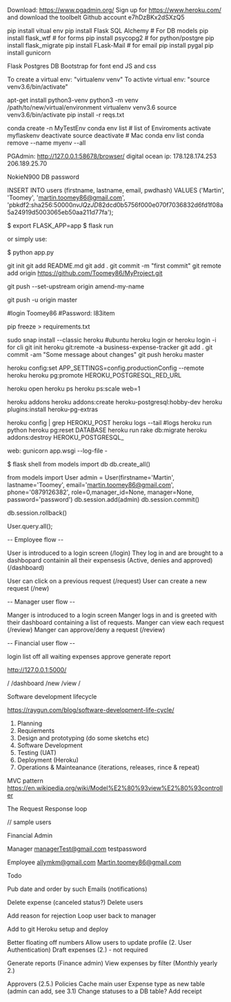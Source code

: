 <!-- PREREQUISITES: -->

Download: https://www.pgadmin.org/
Sign up for https://www.heroku.com/ and download the toolbelt
Github account
e7hDzBKx2dSXzQ5

<!--- Python Libraries used -->
pip install vitual env
pip install Flask SQL Alchemy # For DB models
pip install flask_wtf # for forms
pip install psycopg2  # for python/postgre
pip install flask_migrate
pip install FLask-Mail # for email
pip install pygal
pip install gunicorn


<!-- TECHNOLOGY USED -->
Flask
Postgres DB
Bootstrap for font end
JS and css


<!--- VIRTUAL ENVIROMENT SETUP -->
<!-- MAC/Linux -->
To create a virtual env: "virtualenv venv"
To activte virtual env: "source venv3.6/bin/activate"

apt-get install python3-venv
python3 -m venv /path/to/new/virtual/environment
virtualenv venv3.6
source venv3.6/bin/activate
pip install -r reqs.txt

<!-- Windows need conda installed -->
conda create -n MyTestEnv
conda env list # list of Enviroments
activate myflaskenv
deactivate
source deactivate # Mac
conda env list
conda remove --name myenv --all


<!-- DATABASE INFO -->

PGAdmin: http://127.0.0.1:58678/browser/
digital ocean ip: 178.128.174.253
                  206.189.25.70


NokieN900 DB password

<!--  Query to create the master user in PGAdmin -->

INSERT INTO users (firstname, lastname, email, pwdhash)
VALUES ('Martin', 'Toomey', 'martin.toomey86@gmail.com', 'pbkdf2:sha256:50000$nvJQzJD8$2dcd0b5756f000e070f7036832d6fd1f08a5a24919d5003065eb50aa211d77fa');

<!-- RUNNNG APPLICIATION -->

$ export FLASK_APP=app
$ flask run

or simply use:

$ python app.py

<!--GitHub setup  -->
git init
git add README.md
git add .
git commit -m "first commit"
git remote add origin https://github.com/Toomey86/MyProject.git

git push --set-upstream origin amend-my-name

git push -u origin master

#login Toomey86
#Password: l83item


<!--Create a requirment.txt file  -->
pip freeze > requirements.txt

<!--Heroku set up  -->
sudo snap install --classic heroku  #ubuntu
heroku login or heroku login -i for cli
git init
heroku git:remote -a business-expense-tracker
git add .
git commit -am "Some message about changes"
git push heroku master
<!--Other Heroku useful commands  -->
heroku config:set APP_SETTINGS=config.productionConfig --remote heroku
heroku pg:promote HEROKU_POSTGRESQL_RED_URL

heroku open
heroku ps
heroku ps:scale web=1

heroku addons
heroku addons:create heroku-postgresql:hobby-dev
heroku plugins:install heroku-pg-extras

heroku config | grep HEROKU_POST
heroku logs --tail #logs
heroku run python
heroku pg:reset DATABASE
heroku run rake db:migrate
heroku addons:destroy HEROKU_POSTGRESQL_<COLOR>

<!--proc file  -->
web: gunicorn app.wsgi --log-file -
<!-- Shell -->
$ flask shell
from models import db
db.create_all()

<!--- Create new user -->
from models import User
admin = User(firstname='Martin', lastname='Toomey', email='martin.toomey86@gmail.com', phone='0879126382', role=0,manager_id=None, manager=None, password='password')
db.session.add(admin)
db.session.commit()

<!-- If running into issues use:  -->
db.session.rollback()


<!-- ORM Queries -->
User.query.all();


<!-- APP STORYBOARD --->

--  Employee flow --

User is introduced to a login screen (/login)
They log in and are brought to a dashbopard containin all their expensesis (Active, denies and approved) (/dashboard)

User can click on a previous request (/request)
User can create a new request (/new)


-- Manager user flow --

Manger is introduced to a login screen
Manger logs in and is greeted with their dashboard containing a list of requests.
Manger can view each request (/review)
Manger can approve/deny a request (/review)


-- Financial user flow --

login
list off all waiting expenses
approve
generate report


<!-- URLS -->

http://127.0.0.1:5000/

/
/dashboard
/new
/view
/


Software development lifecycle

https://raygun.com/blog/software-development-life-cycle/

1. Planning
2. Requiements
3. Design and prototyping (do some sketchs etc)
4. Software Development
5. Testing (UAT)
6. Deployment (Heroku)
7. Operations & Mainteanance (iterations, releases, rince & repeat)

MVC pattern https://en.wikipedia.org/wiki/Model%E2%80%93view%E2%80%93controller

The Request Response loop

// sample users

Financial Admin


Manager
managerTest@gmail.com   testpassword


Employee
allymkm@gmail.com
Martin.toomey86@gmail.com


Todo

Pub date and order by such
Emails (notifications)

Delete expense (canceled status?)
Delete users

Add reason for rejection
Loop user back to manager


Add to git
Heroku setup and deploy


Better floating off numbers
Allow users to update profile (2. User Authentication)
Draft expenses (2.) - not required

Generate reports (Finance admin)
View expenses by filter (Monthly yearly 2.)

Approvers (2.5.)
Policies
Cache main user
Expense type as new table (admin can add, see 3.1)
Change statuses to a DB table?
Add receipt

